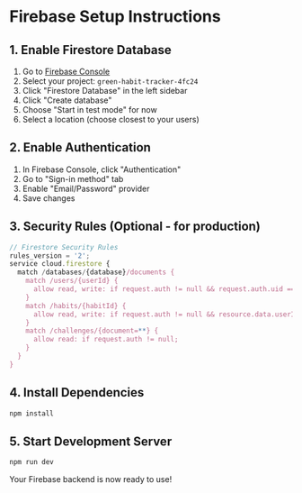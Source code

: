 # Firebase Setup Instructions

## 1. Enable Firestore Database
1. Go to [Firebase Console](https://console.firebase.google.com)
2. Select your project: `green-habit-tracker-4fc24`
3. Click "Firestore Database" in the left sidebar
4. Click "Create database"
5. Choose "Start in test mode" for now
6. Select a location (choose closest to your users)

## 2. Enable Authentication
1. In Firebase Console, click "Authentication"
2. Go to "Sign-in method" tab
3. Enable "Email/Password" provider
4. Save changes

## 3. Security Rules (Optional - for production)
```javascript
// Firestore Security Rules
rules_version = '2';
service cloud.firestore {
  match /databases/{database}/documents {
    match /users/{userId} {
      allow read, write: if request.auth != null && request.auth.uid == userId;
    }
    match /habits/{habitId} {
      allow read, write: if request.auth != null && resource.data.userId == request.auth.uid;
    }
    match /challenges/{document=**} {
      allow read: if request.auth != null;
    }
  }
}
```

## 4. Install Dependencies
```bash
npm install
```

## 5. Start Development Server
```bash
npm run dev
```

Your Firebase backend is now ready to use!